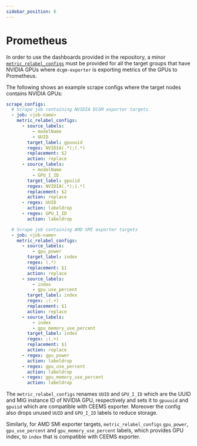 ```yaml
---
sidebar_position: 6
---
```


# Prometheus

In order to use the dashboards provided in the repository, a minor
[`metric_relabel_configs`](https://prometheus.io/docs/prometheus/latest/configuration/configuration/#metric_relabel_configs)
must be provided for all the target groups that have NVIDIA GPUs where
`dcgm-exporter` is exporting metrics of the GPUs to Prometheus.

The following shows an example scrape configs where the target nodes
contains NVIDIA GPUs:

```yaml
scrape_configs:
  # Scrape job containing NVIDIA DCGM exporter targets
  - job: <job-name>
    metric_relabel_configs:
      - source_labels:
          - modelName
          - UUID
        target_label: gpuuuid
        regex: NVIDIA(.*);(.*)
        replacement: $2
        action: replace
      - source_labels:
          - modelName
          - GPU_I_ID
        target_label: gpuiid
        regex: NVIDIA(.*);(.*)
        replacement: $2
        action: replace
      - regex: UUID
        action: labeldrop
      - regex: GPU_I_ID
        action: labeldrop

  # Scrape job containing AMD SMI exporter targets
  - job: <job-name>
    metric_relabel_configs:
      - source_labels:
          - gpu_power
        target_label: index
        regex: (.*)
        replacement: $1
        action: replace
      - source_labels:
          - index
          - gpu_use_percent
        target_label: index
        regex: ;(.+)
        replacement: $1
        action: replace
      - source_labels:
          - index
          - gpu_memory_use_percent
        target_label: index
        regex: ;(.+)
        replacement: $1
        action: replace
      - regex: gpu_power
        action: labeldrop
      - regex: gpu_use_percent
        action: labeldrop
      - regex: gpu_memory_use_percent
        action: labeldrop
```

The `metric_relabel_configs` renames `UUID` and `GPU_I_ID` which are
the UUID and MIG instance ID of NVIDIA GPU, respectively and sets it to `gpuuuid` and
`gpuiid` which are compatible with CEEMS exporter. Moreover the config also drops unused
`UUID` and `GPU_I_ID` labels to reduce storage.

Similarly, for AMD SMI exporter targets, `metric_relabel_configs` `gpu_power`,
`gpu_use_percent` and `gpu_memory_use_percent` labels, which provides GPU index,
to `index` that is compatible with CEEMS exporter.
